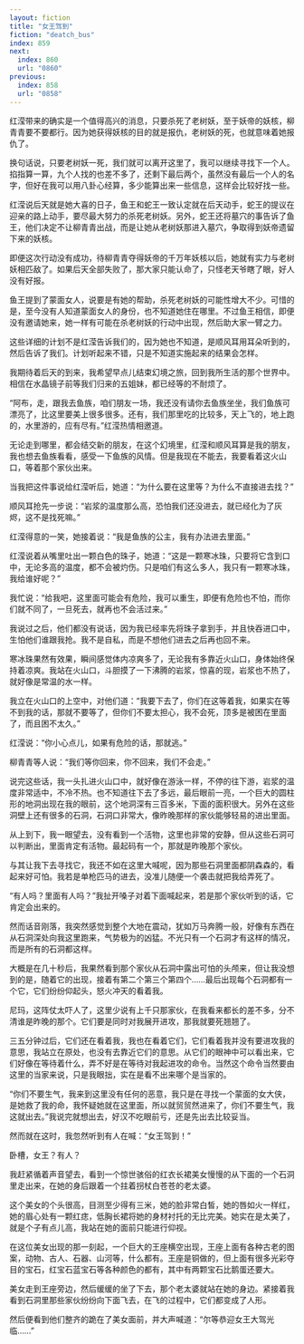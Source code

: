```yaml
---
layout: fiction
title: "女王驾到"
fiction: "deatch_bus"
index: 859
next:
  index: 860
  url: "0860"
previous:
  index: 858
  url: "0858"
---
```

红滢带来的确实是一个值得高兴的消息，只要杀死了老树妖，至于妖帝的妖核，柳青青要不要都行。因为她获得妖核的目的就是报仇，老树妖的死，也就意味着她报仇了。

换句话说，只要老树妖一死，我们就可以离开这里了，我可以继续寻找下一个人。掐指算一算，九个人找的也差不多了，还剩下最后两个，虽然没有最后一个人的名字，但好在我可以用八卦心经算，多少能算出来一些信息，这样会比较好找一些。

红滢说后天就是她大喜的日子，鱼王和蛇王一致认定就在后天动手，蛇王的提议在迎亲的路上动手，要尽最大努力的杀死老树妖。另外，蛇王还将墓穴的事告诉了鱼王，他们决定不让柳青青出战，而是让她从老树妖那进入墓穴，争取得到妖帝遗留下来的妖核。

即便这次行动没有成功，待柳青青夺得妖帝的千万年妖核以后，她就有实力与老树妖相匹敌了。如果后天全部失败了，那大家只能认命了，只怪老天爷瞎了眼，好人没有好报。

鱼王提到了蒙面女人，说要是有她的帮助，杀死老树妖的可能性增大不少。可惜的是，至今没有人知道蒙面女人的身份，也不知道她住在哪里。不过鱼王相信，即便没有邀请她来，她一样有可能在杀老树妖的行动中出现，然后助大家一臂之力。

这些详细的计划不是红滢告诉我们的，因为她也不知道，是顺风耳用耳朵听到的，然后告诉了我们。计划听起来不错，只是不知道实施起来的结果会怎样。

我期待着后天的到来，我希望早点儿结束幻境之旅，回到我所生活的那个世界中。相信在水晶镜子前等我们归来的五姐妹，都已经等的不耐烦了。

“阿布，走，跟我去鱼族，咱们朋友一场，我还没有请你去鱼族坐坐，我们鱼族可漂亮了，比这里要美上很多很多。还有，我们那里吃的比较多，天上飞的，地上跑的，水里游的，应有尽有。”红滢热情相邀道。

无论走到哪里，都会结交新的朋友，在这个幻境里，红滢和顺风耳算是我的朋友，我也想去鱼族看看，感受一下鱼族的风情。但是我现在不能去，我要看着这火山口，等着那个家伙出来。

当我把这件事说给红滢听后，她道：“为什么要在这里等？为什么不直接进去找？”

顺风耳抢先一步说：“岩浆的温度那么高，恐怕我们还没进去，就已经化为了灰烬，这不是找死嘛。”

红滢得意的一笑，她接着说：“我是鱼族的公主，我有办法进去里面。”

红滢说着从嘴里吐出一颗白色的珠子，她道：“这是一颗寒冰珠，只要将它含到口中，无论多高的温度，都不会被灼伤。只是咱们有这么多人，我只有一颗寒冰珠，我给谁好呢？”

我忙说：“给我吧，这里面可能会有危险，我可以重生，即便有危险也不怕，而你们就不同了，一旦死去，就再也不会活过来。”

我说过之后，他们都没有说话，因为我已经率先将珠子拿到手，并且快吞进口中，生怕他们谁跟我抢。我不是自私，而是不想他们进去之后再也回不来。

寒冰珠果然有效果，瞬间感觉体内凉爽多了，无论我有多靠近火山口，身体始终保持着凉爽。我站在火山口，斗胆摸了一下沸腾的岩浆，惊喜的现，岩浆也不热了，就好像是常温的水一样。

我立在火山口的上空中，对他们道：“我要下去了，你们在这等着我，如果实在等不到我的话，那就不要等了，但你们不要太担心，我不会死，顶多是被困在里面了，而且困不太久。”

红滢说：“你小心点儿，如果有危险的话，那就逃。”

柳青青等人说：“我们等你回来，你不回来，我们不会走。”

说完这些话，我一头扎进火山口中，就好像在游泳一样，不停的往下游，岩浆的温度非常适中，不冷不热。也不知道往下去了多远，最后眼前一亮，一个巨大的圆柱形的地洞出现在我的眼前，这个地洞深有三百多米，下面的面积很大。另外在这些洞壁上还有很多的石洞，石洞口非常大，像昨晚那样的家伙能够轻易的进出里面。

从上到下，我一眼望去，没有看到一个活物，这里也非常的安静，但从这些石洞可以判断出，里面肯定有活物。最起码有一个，那就是昨晚那个家伙。

与其让我下去寻找它，我还不如在这里大喊呢，因为那些石洞里面都阴森森的，看起来好可怕。我若是单枪匹马的进去，没准儿随便一个袭击就把我给弄死了。

“有人吗？里面有人吗？”我扯开嗓子对着下面喊起来，若是那个家伙听到的话，它肯定会出来的。

然而话音刚落，我突然感觉到整个大地在震动，犹如万马奔腾一般，好像有东西在从石洞深处向我这里跑来，气势极为的凶猛。不光只有一个石洞才有这样的情况，而是所有的石洞都这样。

大概是在几十秒后，我果然看到那个家伙从石洞中露出可怕的头颅来，但让我没想到的是，随着它的出现，接着有第二个第三个第四个……最后出现每个石洞都有一个它，它们纷纷仰起头，怒火冲天的看着我。

尼玛，这阵仗太吓人了，这里少说有上千只那家伙，在我看来都长的差不多，分不清谁是昨晚的那个。它们要是同时对我展开进攻，那我就要死翘翘了。

三五分钟过后，它们还在看着我，我也在看着它们，它们看着我并没有要进攻我的意思，我站立在原处，也没有去靠近它们的意思。从它们的眼神中可以看出来，它们好像在等待着什么，弄不好是在等待对我起进攻的命令。当然这个命令当然要由这里的当家来说，只是我眼拙，实在是看不出来哪个是当家的。

“你们不要生气，我来到这里没有任何的恶意，我只是在寻找一个蒙面的女大侠，是她救了我的命，我怀疑她就在这里面，所以就贸贸然进来了，你们不要生气，我这就出去。”我说完就想出去，好汉不吃眼前亏，还是先出去比较妥当。

然而就在这时，我忽然听到有人在喊：“女王驾到！”

卧槽，女王？有人？

我赶紧循着声音望去，看到一个惊世骇俗的红衣长裙美女慢慢的从下面的一个石洞里走出来，在她的身后跟着一个拄着拐杖白苍苍的老太婆。

这个美女的个头很高，目测至少得有三米，她的脸非常白皙，她的唇如火一样红，她的眉心处有一颗红痣，低胸长裙将她的身材衬托的无比完美。她实在是太美了，就是个子有点儿高，我站在她的面前只能进行仰视。

在这位美女出现的那一刻起，一个巨大的王座横空出现，王座上面有各种古老的图案，动物、古人、石器、山河等，什么都有。王座是铜做的，但上面有很多光彩夺目的宝石，红宝石蓝宝石等各种颜色的都有，其中有两颗宝石比鹅蛋还要大。

美女走到王座旁边，然后缓缓的坐了下去，那个老太婆就站在她的身边。紧接着我看到石洞里那些家伙纷纷向下面飞去，在飞的过程中，它们都变成了人形。

然后便看到他们整齐的跪在了美女面前，并大声喊道：“尔等恭迎女王大驾光临……”